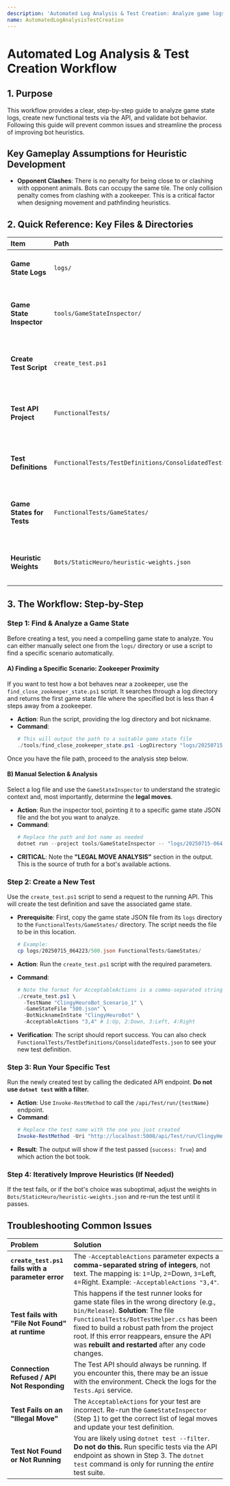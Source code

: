 ```yaml
---
description: 'Automated Log Analysis & Test Creation: Analyze game logs, create, and run functional tests via API to iteratively improve bot heuristics.'
name: AutomatedLogAnalysisTestCreation
---
```


# Automated Log Analysis & Test Creation Workflow

## 1. Purpose
This workflow provides a clear, step-by-step guide to analyze game state logs, create new functional tests via the API, and validate bot behavior. Following this guide will prevent common issues and streamline the process of improving bot heuristics.

## Key Gameplay Assumptions for Heuristic Development

- **Opponent Clashes**: There is no penalty for being close to or clashing with opponent animals. Bots can occupy the same tile. The only collision penalty comes from clashing with a zookeeper. This is a critical factor when designing movement and pathfinding heuristics.

## 2. Quick Reference: Key Files & Directories

| Item | Path | Purpose |
| :--- | :--- | :--- |
| **Game State Logs** | `logs/` | Contains raw game state JSON files for analysis. |
| **Game State Inspector**| `tools/GameStateInspector/` | C# tool to analyze a game state file and determine legal moves. |
| **Create Test Script** | `create_test.ps1` | PowerShell script to create a new test via the API. |
| **Test API Project** | `FunctionalTests/` | The ASP.NET project containing the test API and test logic. |
| **Test Definitions** | `FunctionalTests/TestDefinitions/ConsolidatedTests.json` | The single source of truth for all JSON-driven tests. |
| **Game States for Tests**| `FunctionalTests/GameStates/` | Directory where game state files used in tests must be stored. |
| **Heuristic Weights** | `Bots/StaticHeuro/heuristic-weights.json` | Configuration file for the bot's decision weights. |

## 3. The Workflow: Step-by-Step

### Step 1: Find & Analyze a Game State

Before creating a test, you need a compelling game state to analyze. You can either manually select one from the `logs/` directory or use a script to find a specific scenario automatically.

#### A) Finding a Specific Scenario: Zookeeper Proximity

If you want to test how a bot behaves near a zookeeper, use the `find_close_zookeeper_state.ps1` script. It searches through a log directory and returns the first game state file where the specified bot is less than 4 steps away from a zookeeper.

- **Action**: Run the script, providing the log directory and bot nickname.
- **Command**:
  ```powershell
  # This will output the path to a suitable game state file
  ./tools/find_close_zookeeper_state.ps1 -LogDirectory "logs/20250715-064223" -BotNickname "ClingyHeuroBot"
  ```

Once you have the file path, proceed to the analysis step below.

#### B) Manual Selection & Analysis

Select a log file and use the `GameStateInspector` to understand the strategic context and, most importantly, determine the **legal moves**.

- **Action**: Run the inspector tool, pointing it to a specific game state JSON file and the bot you want to analyze.
- **Command**:
  ```powershell
  # Replace the path and bot name as needed
  dotnet run --project tools/GameStateInspector -- "logs/20250715-064223/100_100_3.json" "ClingyHeuroBot"
  ```
- **CRITICAL**: Note the **"LEGAL MOVE ANALYSIS"** section in the output. This is the source of truth for a bot's available actions.

### Step 2: Create a New Test
Use the `create_test.ps1` script to send a request to the running API. This will create the test definition and save the associated game state.

- **Prerequisite**: First, copy the game state JSON file from its `logs` directory to the `FunctionalTests/GameStates/` directory. The script needs the file to be in this location.
  ```powershell
  # Example:
  cp logs/20250715_064223/500.json FunctionalTests/GameStates/
  ```

- **Action**: Run the `create_test.ps1` script with the required parameters.
- **Command**:
  ```powershell
  # Note the format for AcceptableActions is a comma-separated string of integers.
  ./create_test.ps1 \
    -TestName "ClingyHeuroBot_Scenario_1" \
    -GameStateFile "500.json" \
    -BotNicknameInState "ClingyHeuroBot" \
    -AcceptableActions "3,4" # 1:Up, 2:Down, 3:Left, 4:Right
  ```
- **Verification**: The script should report success. You can also check `FunctionalTests/TestDefinitions/ConsolidatedTests.json` to see your new test definition.

### Step 3: Run Your Specific Test
Run the newly created test by calling the dedicated API endpoint. **Do not use `dotnet test` with a filter.**

- **Action**: Use `Invoke-RestMethod` to call the `/api/Test/run/{testName}` endpoint.
- **Command**:
  ```powershell
  # Replace the test name with the one you just created
  Invoke-RestMethod -Uri "http://localhost:5008/api/Test/run/ClingyHeuroBot_Scenario_1" -Method Post
  ```
- **Result**: The output will show if the test passed (`success: True`) and which action the bot took.

### Step 4: Iteratively Improve Heuristics (If Needed)
If the test fails, or if the bot's choice was suboptimal, adjust the weights in `Bots/StaticHeuro/heuristic-weights.json` and re-run the test until it passes.

## Troubleshooting Common Issues

| Problem | Solution |
| :--- | :--- |
| **`create_test.ps1` fails with a parameter error** | The `-AcceptableActions` parameter expects a **comma-separated string of integers**, not text. The mapping is: `1`=Up, `2`=Down, `3`=Left, `4`=Right. Example: `-AcceptableActions "3,4"`. |
| **Test fails with "File Not Found" at runtime** | This happens if the test runner looks for game state files in the wrong directory (e.g., `bin/Release`). **Solution**: The file `FunctionalTests/BotTestHelper.cs` has been fixed to build a robust path from the project root. If this error reappears, ensure the API was **rebuilt and restarted** after any code changes. |
| **Connection Refused / API Not Responding** | The Test API should always be running. If you encounter this, there may be an issue with the environment. Check the logs for the `Tests.Api` service. |
| **Test Fails on an "Illegal Move"** | The `AcceptableActions` for your test are incorrect. Re-run the `GameStateInspector` (Step 1) to get the correct list of legal moves and update your test definition. |
| **Test Not Found or Not Running** | You are likely using `dotnet test --filter`. **Do not do this.** Run specific tests via the API endpoint as shown in Step 3. The `dotnet test` command is only for running the *entire* test suite. |
